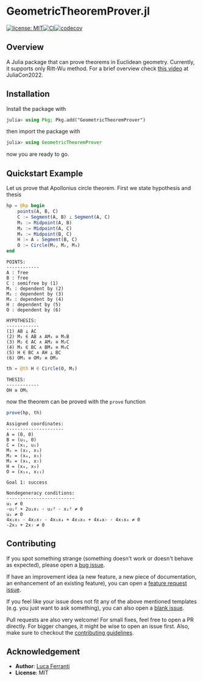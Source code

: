 # GeometricTheoremProver.jl

[![license: MIT](https://img.shields.io/badge/license-MIT-yellow.svg)](../../LICENSE)[![CI](https://github.com/lucaferranti/GeometricTheoremProver.jl/workflows/CI/badge.svg)](https://github.com/lucaferranti/GeometricTheoremProver.jl/actions)[![codecov](https://codecov.io/gh/lucaferranti/GeometricTheoremProver.jl/branch/main/graph/badge.svg?token=EzyZPusnKj)](https://codecov.io/gh/lucaferranti/GeometricTheoremProver.jl)

## Overview

A Julia package that can prove theorems in Euclidean geometry. Currently, it supports only Ritt-Wu method. For a brief overview check [this video](https://www.youtube.com/watch?v=q_08LE4UOU8) at JuliaCon2022.

## Installation

Install the package with

```julia
julia> using Pkg; Pkg.add("GeometricTheoremProver")
```

then import the package with

```julia
julia> using GeometricTheoremProver
```

now you are ready to go. 

## Quickstart Example

Let us prove that Apollonius circle theorem. First we state hypothesis and thesis

```julia
hp = @hp begin
    points(A, B, C)
    C := Segment(A, B) ⟂ Segment(A, C)
    M₁ := Midpoint(A, B)
    M₂ := Midpoint(A, C)
    M₃ := Midpoint(B, C)
    H := A ↓ Segment(B, C)
    O := Circle(M₁, M₂, M₃)
end
```

```
POINTS:
------------
A : free
B : free
C : semifree by (1)
M₁ : dependent by (2)
M₂ : dependent by (3)
M₃ : dependent by (4)
H : dependent by (5)
O : dependent by (6)

HYPOTHESIS:
------------
(1) AB ⟂ AC
(2) M₁ ∈ AB ∧ AM₁ ≅ M₁B
(3) M₂ ∈ AC ∧ AM₂ ≅ M₂C
(4) M₃ ∈ BC ∧ BM₃ ≅ M₃C
(5) H ∈ BC ∧ AH ⟂ BC
(6) OM₁ ≅ OM₂ ≅ OM₃
```

```julia
th = @th H ∈ Circle(O, M₁)
```

```
THESIS:
------------
OH ≅ OM₁
```

now the theorem can be proved with the `prove` function

```julia
prove(hp, th)
```

```
Assigned coordinates:
---------------------
A = (0, 0)
B = (u₁, 0)
C = (x₁, u₂)
M₁ = (x₂, x₃)
M₂ = (x₄, x₅)
M₃ = (x₆, x₇)
H = (x₈, x₉)
O = (x₁₀, x₁₁)

Goal 1: success

Nondegeneracy conditions:
-------------------------
u₁ ≠ 0
-u₁² + 2u₁x₁ - u₂² - x₁² ≠ 0
u₂ ≠ 0
4x₂x₅ - 4x₂x₇ - 4x₃x₄ + 4x₃x₆ + 4x₄x₇ - 4x₅x₆ ≠ 0
-2x₃ + 2x₇ ≠ 0
```

## Contributing

If you spot something strange (something doesn't work or doesn't behave as expected), please open a [bug issue](https://github.com/lucaferranti/GeometricTheoremProver.jl/issues/new?assignees=&labels=bug&template=bug_report.md&title=%5Bbug%5D).

If have an improvement idea (a new feature, a new piece of documentation, an enhancement of an existing feature), you can open a [feature request issue](https://github.com/lucaferranti/GeometricTheoremProver.jl/issues/new?assignees=&labels=enhancement&template=feature_request.md&title=%5Benhancement%5D%3A+).

If you feel like your issue does not fit any of the above mentioned templates (e.g. you just want to ask something), you can also open a [blank issue](https://github.com/lucaferranti/GeometricTheoremProver.jl/issues/new).

Pull requests are also very welcome! For small fixes, feel free to open a PR directly. For bigger changes, it might be wise to open an issue first. Also, make sure to checkout the [contributing guidelines](./CONTRIBUTING.md).

## Acknowledgement

- **Author**: [Luca Ferranti](https://lucaferranti.github.io)
- **License**: MIT